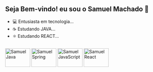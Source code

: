 ## Seja Bem-vindo! eu sou o Samuel Machado 👋



- 💻 Entusiasta em tecnologia...
- ☕ Estudando JAVA...
- ⚛ Estudando REACT...

<div style="display: inline_block"> <br>
<img align="center" alt="Samuel Java" height="60" width="80" src="https://cdn.jsdelivr.net/gh/devicons/devicon@latest/icons/java/java-original-wordmark.svg" />
<img align="center" alt="Samuel Spring" height="60" width="80" src="https://icons8.com/icon/90519/spring-boot" />
<img align="center" alt="Samuel JavaScript" height="60" width="80" src="https://cdn.jsdelivr.net/gh/devicons/devicon@latest/icons/javascript/javascript-plain.svg" />
<img align="center" alt="Samuel React" height="60" width="80" src="https://cdn.jsdelivr.net/gh/devicons/devicon@latest/icons/react/react-original-wordmark.svg" />


          
</div>


